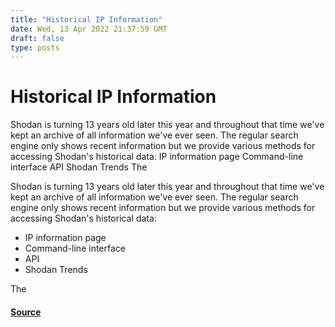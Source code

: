 ```yaml
---
title: "Historical IP Information"
date: Wed, 13 Apr 2022 21:37:59 GMT
draft: false
type: posts
---
```

# Historical IP Information





Shodan is turning 13 years old later this year and throughout that time we've kept an archive of all information we've ever seen. The regular search engine only shows recent information but we provide various methods for accessing Shodan's historical data: IP information page Command-line interface API Shodan Trends The

Shodan is turning 13 years old later this year and throughout that time we've kept an archive of all information we've ever seen. The regular search engine only shows recent information but we provide various methods for accessing Shodan's historical data:

-   IP information page
-   Command-line interface
-   API
-   Shodan Trends

The

#### [Source](https://blog.shodan.io/historical-ip-information/)

